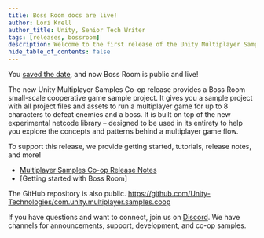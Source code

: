```yaml
---
title: Boss Room docs are live!
author: Lori Krell
author_title: Unity, Senior Tech Writer
tags: [releases, bossroom]
description: Welcome to the first release of the Unity Multiplayer Samples Co-op documentation content. Learn more about Unity MLAPI through the sample co-op Boss Room game and project.
hide_table_of_contents: false
---
```


You [saved the date](https://unity.com/demos/small-scale-coop-sample), and now Boss Room is public and live!

The new Unity Multiplayer Samples Co-op release provides a Boss Room small-scale cooperative game sample project. It gives you a sample project with all project files and assets to run a multiplayer game for up to 8 characters to defeat enemies and a boss. It is built on top of the new experimental netcode library – designed to be used in its entirety to help you explore the concepts and patterns behind a multiplayer game flow.

To support this release, we provide getting started, tutorials, release notes, and more!

* [Multiplayer Samples Co-op Release Notes](/docs/release-notes/samples/samples-0-1-0)
* [Getting started with Boss Room]

The  GitHub repository is also public. https://github.com/Unity-Technologies/com.unity.multiplayer.samples.coop

If you have questions and want to connect, join us on [Discord](https://discord.gg/buMxnnPvTb). We have channels for announcements, support, development, and co-op samples.